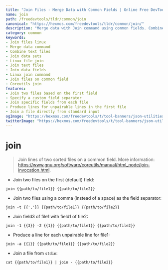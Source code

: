 ```yaml
---
title: "Join Files - Merge Data with Common Fields | Online Free DevTools by Hexmos"
name: join
path: /freedevtools/tldr/common/join
canonical: "https://hexmos.com/freedevtools/tldr/common/join/"
description: "Merge data with Join command using common fields. Combine information from multiple files based on shared data. Free online tool, no registration required."
category: common
keywords:
- Join files linux
- Merge data command
- Combine text files
- Join data sets
- Linux file join
- Join text files
- Join data fields
- Linux join command
- Join files on common field
- Coreutils join
features:
- Join two files based on the first field
- Specify a custom field separator
- Join specific fields from each file
- Produce lines for unpairable lines in the first file
- Join a file directly from standard input
ogImage: "https://hexmos.com/freedevtools/t/tool-banners/json-utilities-banner.png"
twitterImage: "https://hexmos.com/freedevtools/t/tool-banners/json-utilities-banner.png"
---
```


# join

> Join lines of two sorted files on a common field.
> More information: <https://www.gnu.org/software/coreutils/manual/html_node/join-invocation.html>.

- Join two files on the first (default) field:

`join {{path/to/file1}} {{path/to/file2}}`

- Join two files using a comma (instead of a space) as the field separator:

`join -t {{','}} {{path/to/file1}} {{path/to/file2}}`

- Join field3 of file1 with field1 of file2:

`join -1 {{3}} -2 {{1}} {{path/to/file1}} {{path/to/file2}}`

- Produce a line for each unpairable line for file1:

`join -a {{1}} {{path/to/file1}} {{path/to/file2}}`

- Join a file from `stdin`:

`cat {{path/to/file1}} | join - {{path/to/file2}}`
